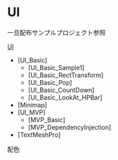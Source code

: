 # UI

一旦配布サンプルプロジェクト参照



[UI](1.md)


  + [UI_Basic]
    - [UI_Basic_Sample1]
    - [UI_Basic_RectTransform]
    - [UI_Basic_Pop]
    - [UI_Basic_CountDown]
    - [UI_Basic_LookAt_HPBar]
  + [Minimap]
  + [UI_MVP]
    - [MVP_Basic]
    - [MVP_DependencyInjection]
  + [TextMeshPro]






配色

